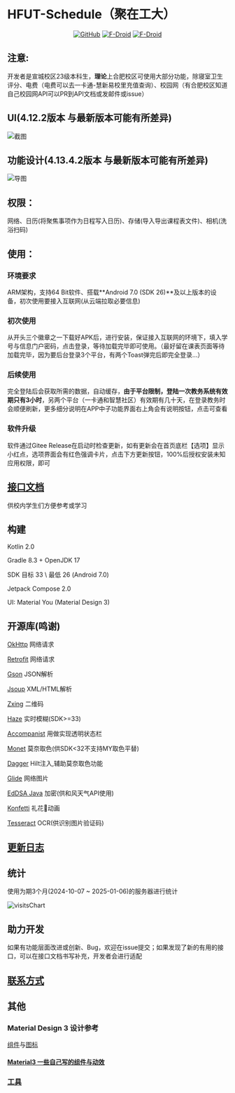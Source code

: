 # HFUT-Schedule（聚在工大）
<div align="center">

[![GitHub](https://img.shields.io/github/v/release/Chiu-xaH/HFUT-Schedule?logo=github&label=GitHub&style=for-the-badge)](https://github.com/Chiu-xaH/HFUT-Schedule/releases/latest)
[![F-Droid](https://img.shields.io/f-droid/v/com.hfut.schedule?logo=fdroid&style=for-the-badge)](https://f-droid.org/packages/com.hfut.schedule)
[![F-Droid](https://img.shields.io/github/v/release/Chiu-xaH/HFUT-Schedule?logo=gitee&label=Gitee&style=for-the-badge)](https://gitee.com/chiu-xah/HFUT-Schedule/releases/tag/Android)

</div>

## 注意:

开发者是宣城校区23级本科生，**理论**上合肥校区可使用大部分功能，除寝室卫生评分、电费（电费可以去一卡通-慧新易校里充值查询）、校园网（有合肥校区知道自己校园网API可以PR到API文档或发邮件或issue）

## UI(4.12.2版本 与最新版本可能有所差异)
![截图](/img/ui.jpg)

## 功能设计(4.13.4.2版本 与最新版本可能有所差异)
![导图](/img/mindMaster.png)

## 权限：
网络、日历(将聚焦事项作为日程写入日历)、存储(导入导出课程表文件)、相机(洗浴扫码)

## 使用：

### 环境要求
ARM架构，支持64 Bit软件、搭载**Android 7.0 (SDK 26)**及以上版本的设备，初次使用要接入互联网(从云端拉取必要信息)

### 初次使用
从开头三个徽章之一下载好APK后，进行安装，保证接入互联网的环境下，填入学号与信息门户密码，点击登录，等待加载完毕即可使用。（最好留在课表页面等待加载完毕，因为要后台登录3个平台，有两个Toast弹完后即完全登录...）

### 后续使用
完全登陆后会获取所需的数据，自动缓存，**由于平台限制，登陆一次教务系统有效期只有3小时**，另两个平台（一卡通和智慧社区）有效期有几十天，在登录教务时会顺便刷新，更多细分说明在APP中子功能界面右上角会有说明按钮，点击可查看

### 软件升级

软件通过Gitee Release在启动时检查更新，如有更新会在首页底栏【选项】显示小红点，选项界面会有红色强调卡片，点击下方更新按钮，100%后授权安装未知应用权限，即可 

## [接口文档](markdown/API.md)
供校内学生们方便参考或学习

## 构建
Kotlin 2.0

Gradle 8.3 + OpenJDK 17

SDK 目标 33 \ 最低 26 (Android 7.0)

Jetpack Compose 2.0

UI: Material You (Material Design 3)

## 开源库(鸣谢)
[OkHttp](https://github.com/square/okhttp) 网络请求

[Retrofit](https://github.com/square/retrofit) 网络请求

[Gson](https://github.com/google/gson) JSON解析

[Jsoup](https://github.com/jhy/jsoup) XML/HTML解析

[Zxing](https://github.com/zxing/zxing) 二维码

[Haze](https://github.com/chrisbanes/haze) 实时模糊(SDK>=33)

[Accompanist](https://github.com/google/accompanist) 用做实现透明状态栏

[Monet](https://github.com/Kyant0/Monet) 莫奈取色(供SDK<32不支持MY取色平替)

[Dagger](https://github.com/google/dagger) Hilt注入,辅助莫奈取色功能

[Glide](https://github.com/bumptech/glide) 网络图片

[EdDSA Java](https://github.com/str4d/ed25519-java) 加密(供和风天气API使用)

[Konfetti](https://github.com/DanielMartinus/Konfetti) 礼花🎉动画

[Tesseract](https://github.com/tesseract-ocr/tessdata) OCR(供识别图片验证码)

## [更新日志](markdown/UPDATE.md)

## 统计
使用为期3个月(2024-10-07 ~ 2025-01-06)的服务器进行统计

![visitsChart](/img/visitsChart.png)

## 助力开发
如果有功能层面改进或创新、Bug，欢迎在issue提交；如果发现了新的有用的接口，可以在接口文档书写补充，开发者会进行适配

## [联系方式](zsh0908@outlook.com)

## 其他

### Material Design 3 设计参考 
[组件](https://m3.material.io/)与[图标](https://fonts.google.com/icons)

#### [Material3 一些自己写的组件与动效](/material3)

### [工具](/tools)





